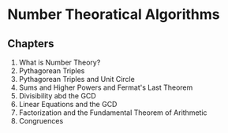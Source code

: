 # Number Theoratical Algorithms

## Chapters

1. What is Number Theory?
2. Pythagorean Triples
3. Pythagorean Triples and Unit Circle
4. Sums and Higher Powers and Fermat's Last Theorem
5. Divisibility abd the GCD
6. Linear Equations and the GCD
7. Factorization and the Fundamental Theorem of Arithmetic
8. Congruences